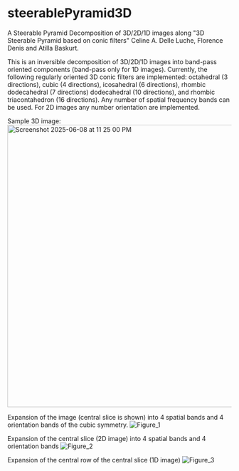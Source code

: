 # steerablePyramid3D
A Steerable Pyramid Decomposition of 3D/2D/1D images along "3D Steerable Pyramid based on conic filters"
Celine A. Delle Luche, Florence Denis and Atilla Baskurt. 

This is an inversible decomposition of 3D/2D/1D images into band-pass oriented components (band-pass only for 1D images). Currently, the following regularly oriented 3D conic filters are implemented: octahedral (3 directions), cubic (4 directions), icosahedral (6 directions), rhombic dodecahedral (7 directions) dodecahedral (10 directions), and rhombic triacontahedron (16 directions). Any number of spatial frequency bands can be used. For 2D images any number orientation are implemented.

Sample 3D image:
<img width="634" alt="Screenshot 2025-06-08 at 11 25 00 PM" src="https://github.com/user-attachments/assets/4bef7169-14e4-40c8-985f-c5bd18d43d09" />

Expansion of the image (central slice is shown) into 4 spatial bands and 4 orientation bands of the cubic symmetry. 
![Figure_1](https://github.com/user-attachments/assets/fca25ed0-012f-4ede-be72-dae28a472e28)

Expansion of the central slice (2D image) into 4 spatial bands and 4 orientation bands
![Figure_2](https://github.com/user-attachments/assets/3bcd3253-f008-429b-855b-2ee6a865cf9e)

Expansion of the central row of the central slice (1D image)
![Figure_3](https://github.com/user-attachments/assets/4f67aecd-b829-4ba6-bec3-8e6c07e15fb6)
